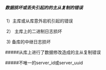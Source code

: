 ##### 数据损坏或丢失引起的的主从复制的错误

​	1）主库或从库意外宕机引起的错误

​	2） 主库上的二进制日志损坏

​	3) 	备库的中继日志损坏

#####从库上进行了数据修改造成的主从复制错误

#####不唯一的server_id或server_uuid

